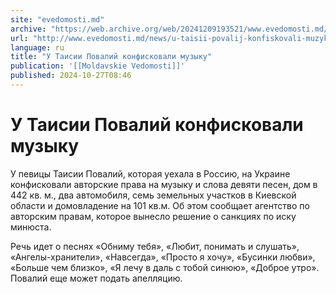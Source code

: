```yaml
---
site: "evedomosti.md"
archive: "https://web.archive.org/web/20241209193521/www.evedomosti.md/news/u-taisii-povalij-konfiskovali-muzyku"
url: "http://www.evedomosti.md/news/u-taisii-povalij-konfiskovali-muzyku"
language: ru
title: "У Таисии Повалий конфисковали музыку"
publication: '[[Moldavskie Vedomosti]]'
published: 2024-10-27T08:46
---
```


# У Таисии Повалий конфисковали музыку

У певицы Таисии Повалий, которая уехала в Россию, на Украине конфисковали авторские права на музыку и слова девяти песен, дом в 442 кв. м., два автомобиля, семь земельных участков в Киевской области и домовладение на 101 кв.м. Об этом сообщает агентство по авторским правам, которое вынесло решение о санкциях по иску минюста.

Речь идет о песнях «Обниму тебя», «Любит, понимать и слушать», «Ангелы-хранители», «Навсегда», «Просто я хочу», «Бусинки любви», «Больше чем близко», «Я лечу в даль с тобой синюю», «Доброе утро». Повалий еще может подать апелляцию.